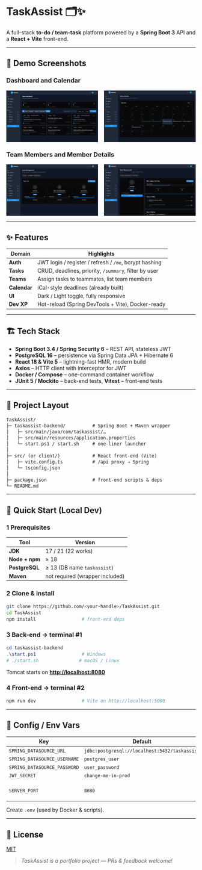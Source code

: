 # TaskAssist 🗂️✨

A full-stack **to-do / team-task** platform powered by a **Spring Boot 3** API and a **React + Vite** front-end.

---

## 📸 Demo Screenshots

### Dashboard and Calendar

<div style="display: flex; gap: 1rem;">
  <div style="flex: 1; aspect-ratio: 16 / 9; overflow: hidden;">
    <img src="./demos/Dashboard.png" alt="Dashboard" style="width: 100%; object-fit: cover;" />
  </div>
  <div style="flex: 1; aspect-ratio: 16 / 9; overflow: hidden;">
    <img src="./demos/Calendar.png" alt="Calendar" style="width: 100%; object-fit: cover;" />
  </div>
</div>

### Team Members and Member Details

<div style="display: flex; gap: 1rem; margin-top: 1rem;">
  <div style="flex: 1; aspect-ratio: 16 / 9; overflow: hidden;">
    <img src="./demos/Team_members.png" alt="Team Members" style="width: 100%; object-fit: cover;" />
  </div>
  <div style="flex: 1; aspect-ratio: 16 / 9; overflow: hidden;">
    <img src="./demos/Member_details.png" alt="Member Details" style="width: 100%; object-fit: cover;" />
  </div>
</div>

---
## ✨ Features

| Domain       | Highlights                                             |
| ------------ | ------------------------------------------------------ |
| **Auth**     | JWT login / register / refresh / `/me`, bcrypt hashing |
| **Tasks**    | CRUD, deadlines, priority, `/summary`, filter by user  |
| **Teams**    | Assign tasks to teammates, list team members           |
| **Calendar** | iCal-style deadlines (already built)                   |
| **UI**       | Dark / Light toggle, fully responsive                  |
| **Dev XP**   | Hot-reload (Spring DevTools + Vite), Docker-ready      |

---

## 🏗️ Tech Stack

* **Spring Boot 3.4 / Spring Security 6** – REST API, stateless JWT
* **PostgreSQL 16** – persistence via Spring Data JPA + Hibernate 6
* **React 18 & Vite 5** – lightning-fast HMR, modern build
* **Axios** – HTTP client with interceptor for JWT
* **Docker / Compose** – one-command container workflow
* **JUnit 5 / Mockito** – back-end tests, **Vitest** – front-end tests

---

## 📂 Project Layout

```
TaskAssist/
├─ taskassist-backend/          # Spring Boot + Maven wrapper
│   ├─ src/main/java/com/taskassist/…
│   ├─ src/main/resources/application.properties
│   └─ start.ps1 / start.sh     # one-liner launcher
│
├─ src/ (or client/)            # React front-end (Vite)
│   ├─ vite.config.ts           # /api proxy → Spring
│   └─ tsconfig.json
│
├─ package.json                 # front-end scripts & deps
└─ README.md
```

---

## 🚀 Quick Start (Local Dev)

### 1  Prerequisites

| Tool           | Version                         |
| -------------- | ------------------------------- |
| **JDK**        | 17 / 21 (22 works)              |
| **Node + npm** | ≥ 18                            |
| **PostgreSQL** | ≥ 13 (DB name `taskassist`)     |
| **Maven**      | not required (wrapper included) |

### 2  Clone & install

```bash
git clone https://github.com/<your-handle>/TaskAssist.git
cd TaskAssist
npm install                 # front-end deps
```

### 3  Back-end → terminal #1

```powershell
cd taskassist-backend
.\start.ps1                 # Windows
# ./start.sh               # macOS / Linux
```

Tomcat starts on [**http://localhost:8080**](http://localhost:8080)

### 4  Front-end → terminal #2

```bash
npm run dev                 # Vite on http://localhost:5000
```

---


## 🔐 Config / Env Vars

| Key                          | Default                                       | Notes                |
| ---------------------------- | --------------------------------------------- | -------------------- |
| `SPRING_DATASOURCE_URL`      | `jdbc:postgresql://localhost:5432/taskassist` | DB URL               |
| `SPRING_DATASOURCE_USERNAME` | `postgres_user`                               |                      |
| `SPRING_DATASOURCE_PASSWORD` | `user_password`                               |                      |
| `JWT_SECRET`                 | `change-me-in-prod`                           |                      |
| `SERVER_PORT`                | `8080`                                        | override Tomcat port |

Create `.env` (used by Docker & scripts).

---


## 📜 License

[MIT](LICENSE)

> *TaskAssist is a portfolio project — PRs & feedback welcome!*

```}
```
